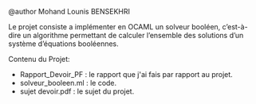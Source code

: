 @author Mohand Lounis BENSEKHRI

Le projet consiste a implémenter en OCAML un solveur booléen, c’est-à-dire un algorithme permettant de calculer l’ensemble des solutions d’un système d’équations booléennes.

Contenu du Projet:
* Rapport_Devoir_PF : le rapport que j'ai fais par rapport au projet.
* solveur_booleen.ml : le code.
* sujet devoir.pdf : le sujet du projet.
